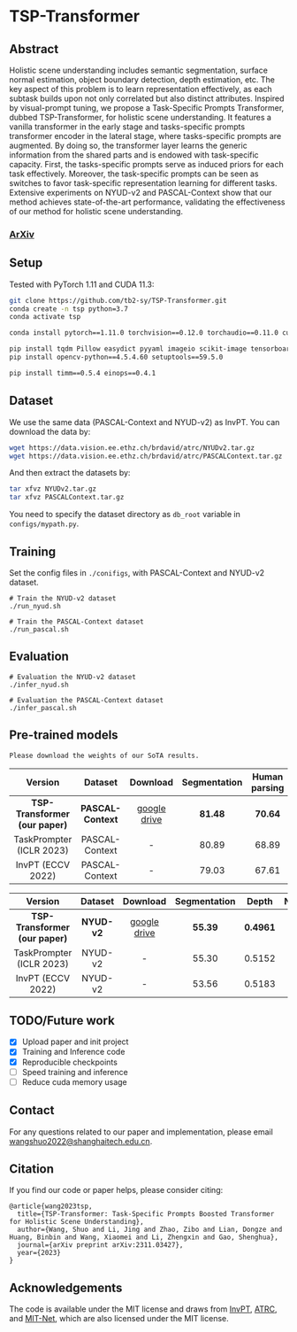 # TSP-Transformer
## Abstract
Holistic scene understanding includes semantic segmentation, surface normal estimation, object boundary detection, depth estimation, etc. The key aspect of this problem
is to learn representation effectively, as each subtask builds
upon not only correlated but also distinct attributes. Inspired by visual-prompt tuning, we propose a Task-Specific
Prompts Transformer, dubbed TSP-Transformer, for holistic scene understanding. It features a vanilla transformer
in the early stage and tasks-specific prompts transformer
encoder in the lateral stage, where tasks-specific prompts
are augmented. By doing so, the transformer layer learns
the generic information from the shared parts and is endowed with task-specific capacity. First, the tasks-specific
prompts serve as induced priors for each task effectively.
Moreover, the task-specific prompts can be seen as switches
to favor task-specific representation learning for different
tasks. Extensive experiments on NYUD-v2 and PASCAL-Context show that our method achieves state-of-the-art performance, validating the effectiveness of our method for
holistic scene understanding.
### [ArXiv](https://arxiv.org/pdf/2311.03427.pdf) 

## Setup
Tested with PyTorch 1.11 and CUDA 11.3:
```bash
git clone https://github.com/tb2-sy/TSP-Transformer.git
conda create -n tsp python=3.7
conda activate tsp

conda install pytorch==1.11.0 torchvision==0.12.0 torchaudio==0.11.0 cudatoolkit=11.3 -c pytorch

pip install tqdm Pillow easydict pyyaml imageio scikit-image tensorboard
pip install opencv-python==4.5.4.60 setuptools==59.5.0

pip install timm==0.5.4 einops==0.4.1
```

## Dataset
We use the same data (PASCAL-Context and NYUD-v2) as InvPT. You can download the data by:
```bash
wget https://data.vision.ee.ethz.ch/brdavid/atrc/NYUDv2.tar.gz
wget https://data.vision.ee.ethz.ch/brdavid/atrc/PASCALContext.tar.gz
```
And then extract the datasets by:
```bash
tar xfvz NYUDv2.tar.gz
tar xfvz PASCALContext.tar.gz
```
You need to specify the dataset directory as ```db_root``` variable in ```configs/mypath.py```. 

## Training
Set the config files in ```./conifigs```, with PASCAL-Context and NYUD-v2 dataset.
```
# Train the NYUD-v2 dataset
./run_nyud.sh

# Train the PASCAL-Context dataset
./run_pascal.sh
```
## Evaluation
```
# Evaluation the NYUD-v2 dataset
./infer_nyud.sh

# Evaluation the PASCAL-Context dataset
./infer_pascal.sh
```
## Pre-trained models
```
Please download the weights of our SoTA results.

```
|Version | Dataset | Download | Segmentation | Human parsing | Saliency | Normals | Boundary | 
|:-:|:-:|:-:|:-:|:-:|:-:|:-:|:-:|
| **TSP-Transformer (our paper)** | **PASCAL-Context** | [google drive]() | **81.48** | **70.64** | **84.86** | **13.69** | **74.80** | 
| TaskPrompter (ICLR 2023) | PASCAL-Context | - | 80.89 | 68.89 | 84.83 | 13.72 | 73.50 |
| InvPT (ECCV 2022) | PASCAL-Context | - | 79.03 | 67.61 | 84.81 | 14.15 | 73.00 |

|Version | Dataset | Download | Segmentation | Depth | Normals | Boundary|
|:-:|:-:|:-:|:-:|:-:|:-:|:-:|
| **TSP-Transformer (our paper)** |**NYUD-v2**|[google drive]()| **55.39** | **0.4961** | **18.44** | 77.50 |
| TaskPrompter (ICLR 2023) |NYUD-v2| - | 55.30 | 0.5152 | 18.47 | **78.20** | 
|InvPT (ECCV 2022) |NYUD-v2|-| 53.56 | 0.5183 | 19.04 | 78.10 |


## TODO/Future work
- [x] Upload paper and init project
- [x] Training and Inference code
- [x] Reproducible checkpoints
- [ ] Speed training and inference
- [ ] Reduce cuda memory usage

## Contact
For any questions related to our paper and implementation, please email wangshuo2022@shanghaitech.edu.cn.

## Citation
If you find our code or paper helps, please consider citing:
```
@article{wang2023tsp,
  title={TSP-Transformer: Task-Specific Prompts Boosted Transformer for Holistic Scene Understanding},
  author={Wang, Shuo and Li, Jing and Zhao, Zibo and Lian, Dongze and Huang, Binbin and Wang, Xiaomei and Li, Zhengxin and Gao, Shenghua},
  journal={arXiv preprint arXiv:2311.03427},
  year={2023}
}
```

## Acknowledgements
The code is available under the MIT license and draws from [InvPT](https://github.com/prismformore/Multi-Task-Transformer/tree/main/InvPT), [ATRC](https://github.com/brdav/atrc), and [MIT-Net](https://github.com/SimonVandenhende/Multi-Task-Learning-PyTorch), which are also licensed under the MIT license.
